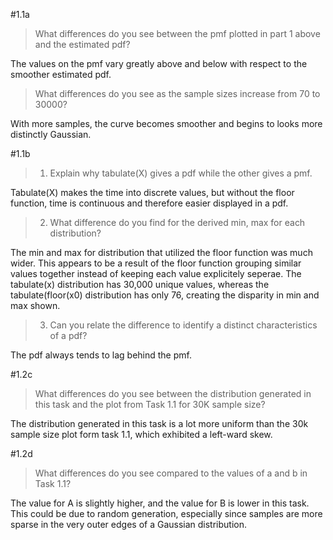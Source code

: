 #1.1a
>What differences do you see between the pmf plotted in part 1 above and the estimated pdf?

The values on the pmf vary greatly above and below with respect to the smoother estimated pdf.

> What differences do you see as the sample sizes increase from 70 to 30000?

With more samples, the curve becomes smoother and begins to looks more distinctly Gaussian.

#1.1b
> 1. Explain why tabulate(X) gives a pdf while the other gives a pmf.

Tabulate(X) makes the time into discrete values, but without the floor function, time is continuous and therefore easier displayed in a pdf.

> 2. What difference do you find for the derived min, max for each distribution?

The min and max for distribution that utilized the floor function was much wider. This appears to be a result of the floor function grouping similar values together instead of keeping each value explicitely seperae. The tabulate(x) distribution has 30,000 unique values, whereas the tabulate(floor(x0) distribution has only 76, creating the disparity in min and max shown.

> 3. Can you relate the difference to identify a distinct characteristics of a pdf?

The pdf always tends to lag behind the pmf.


#1.2c
> What differences do you see between the distribution generated in this task and the plot from Task 1.1 for 30K sample size?

The distribution generated in this task is a lot more uniform than the 30k sample size plot form task 1.1, which exhibited a left-ward skew.


#1.2d
> What differences do you see compared to the values of a and b in Task 1.1?

The value for A is slightly higher, and the value for B is lower in this task. 
This could be due to random generation, especially since samples are more sparse in the very outer edges of a Gaussian distribution.
